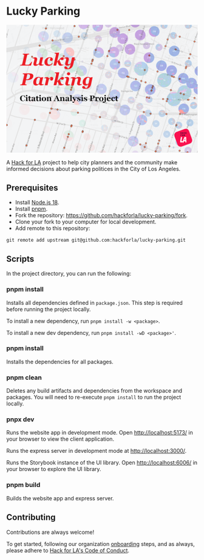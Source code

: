 # Lucky Parking

![Lucky Parking](lucky-parking.png)

A [Hack for LA](https://www.hackforla.org/) project to help city planners and the community make informed decisions about parking politices in the City of Los Angeles.

## Prerequisites

- Install [Node.js 18](https://nodejs.org/).
- Install [pnpm](https://pnpm.io/).
- Fork the repository: https://github.com/hackforla/lucky-parking/fork.
- Clone your fork to your computer for local development.
- Add remote to this repository:

```
git remote add upstream git@github.com:hackforla/lucky-parking.git
```

## Scripts

In the project directory, you can run the following:

### pnpm install

Installs all dependencies defined in `package.json`. This step is required before running the project locally.

To install a new dependency, run `pnpm install -w <package>`.

To install a new dev dependency, run `pnpm install -wD <package>'`.

### pnpm install

Installs the dependencies for all packages.

### pnpm clean

Deletes any build artifacts and dependencies from the workspace and packages. You will need to re-execute `pnpm install` to run the project locally.

### pnpx dev

Runs the website app in development mode. Open [http://localhost:5173/](http://localhost:5173/) in your browser to view the client application.

Runs the express server in development mode at [http://localhost:3000/](http://localhost:3000/).

Runs the Storybook instance of the UI library. Open [http://localhost:6006/](http://localhost:6006/) in your browser to explore the UI library.

### pnpm build

Builds the website app and express server.

## Contributing

Contributions are always welcome!

To get started, following our organization [onboarding](https://www.hackforla.org/getting-started) steps, and as always, please adhere to [Hack for LA's Code of Conduct](https://github.com/hackforla/codeofconduct).
